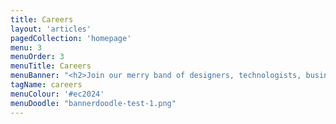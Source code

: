 ```yaml
---
title: Careers
layout: 'articles'
pagedCollection: 'homepage'
menu: 3
menuOrder: 3
menuTitle: Careers
menuBanner: "<h2>Join our merry band of designers, technologists, business folk and shameless pug lovers.</h2>"
tagName: careers
menuColour: '#ec2024'
menuDoodle: "bannerdoodle-test-1.png"
---
```


